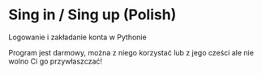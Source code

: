 # Sing in / Sing up (Polish)
Logowanie i zakładanie konta w Pythonie

Program jest darmowy, można z niego korzystać lub z jego cześci ale nie wolno Ci go przywłaszczać!
